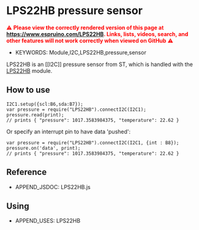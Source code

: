 <!--- Copyright (c) 2018 Gordon Williams. See the file LICENSE for copying permission. -->
LPS22HB pressure sensor
=======================

<span style="color:red">:warning: **Please view the correctly rendered version of this page at https://www.espruino.com/LPS22HB. Links, lists, videos, search, and other features will not work correctly when viewed on GitHub** :warning:</span>

* KEYWORDS: Module,I2C,LPS22HB,pressure,sensor

LPS22HB is an [[I2C]] pressure sensor from ST, which is handled with the [LPS22HB](/modules/LPS22HB.js) module.

How to use
----------

```
I2C1.setup({scl:B6,sda:B7});
var pressure = require("LPS22HB").connectI2C(I2C1);
pressure.read(print);
// prints { "pressure": 1017.3583984375, "temperature": 22.62 }
```

Or specify an interrupt pin to have data 'pushed':

```
var pressure = require("LPS22HB").connectI2C(I2C1, {int : B8});
pressure.on('data', print);
// prints { "pressure": 1017.3583984375, "temperature": 22.62 }
```

Reference
---------

* APPEND_JSDOC: LPS22HB.js

Using
-----

* APPEND_USES: LPS22HB
